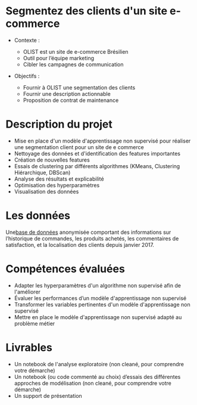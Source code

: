 # Segmentez des clients d'un site e-commerce
 * Contexte :
     * OLIST est un site de e-commerce Brésilien
     * Outil pour l’équipe marketing
     * Cibler les campagnes de communication

 * Objectifs : 
     * Fournir à OLIST une segmentation des clients
     * Fournir une description actionnable
     * Proposition de contrat de maintenance

# Description du projet
* Mise en place d'un modèle d'apprentissage non supervisé pour réaliser une segmentation client pour un site de e commerce
* Nettoyage des données et d'identification des features importantes
* Création de nouvelles features
* Essais de clustering par différents algorithmes (KMeans, Clustering Hiérarchique, DBScan)
* Analyse des résultats et explicabilité
* Optimisation des hyperparamètres
* Visualisation des données

# Les données
Une[base de données](https://www.kaggle.com/olistbr/brazilian-ecommerce) anonymisée comportant des
informations sur l’historique de commandes, les produits achetés, les commentaires de
satisfaction, et la localisation des clients depuis janvier 2017.

# Compétences évaluées
* Adapter les hyperparamètres d'un algorithme non supervisé afin de l'améliorer
* Évaluer les performances d’un modèle d'apprentissage non supervisé
* Transformer les variables pertinentes d'un modèle d'apprentissage non supervisé
* Mettre en place le modèle d'apprentissage non supervisé adapté au problème métier

# Livrables
* Un notebook de l'analyse exploratoire (non cleané, pour comprendre votre démarche)
* Un notebook (ou code commenté au choix) d’essais des différentes approches de
  modélisation (non cleané, pour comprendre votre démarche)
* Un support de présentation
